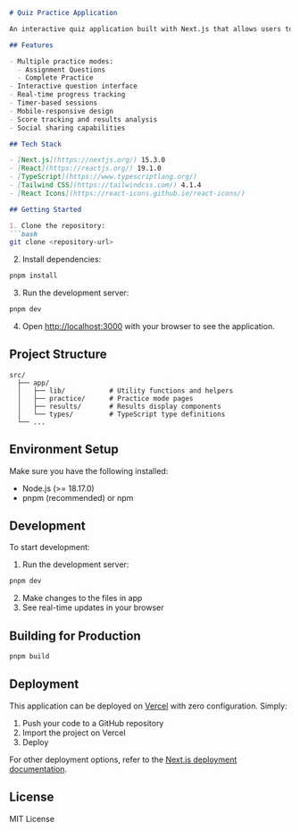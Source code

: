 

```markdown
# Quiz Practice Application

An interactive quiz application built with Next.js that allows users to practice questions in different modes and track their progress.

## Features

- Multiple practice modes:
  - Assignment Questions
  - Complete Practice
- Interactive question interface
- Real-time progress tracking
- Timer-based sessions
- Mobile-responsive design
- Score tracking and results analysis
- Social sharing capabilities

## Tech Stack

- [Next.js](https://nextjs.org/) 15.3.0
- [React](https://reactjs.org/) 19.1.0
- [TypeScript](https://www.typescriptlang.org/)
- [Tailwind CSS](https://tailwindcss.com/) 4.1.4
- [React Icons](https://react-icons.github.io/react-icons/)

## Getting Started

1. Clone the repository:
```bash
git clone <repository-url>
```

2. Install dependencies:
```bash
pnpm install
```

3. Run the development server:
```bash
pnpm dev
```

4. Open [http://localhost:3000](http://localhost:3000) with your browser to see the application.

## Project Structure

```
src/
  ├── app/
  │   ├── lib/           # Utility functions and helpers
  │   ├── practice/      # Practice mode pages
  │   ├── results/       # Results display components
  │   └── types/         # TypeScript type definitions
  └── ...
```

## Environment Setup

Make sure you have the following installed:
- Node.js (>= 18.17.0)
- pnpm (recommended) or npm

## Development

To start development:

1. Run the development server:
```bash
pnpm dev
```

2. Make changes to the files in app
3. See real-time updates in your browser

## Building for Production

```bash
pnpm build
```

## Deployment

This application can be deployed on [Vercel](https://vercel.com) with zero configuration. Simply:

1. Push your code to a GitHub repository
2. Import the project on Vercel
3. Deploy

For other deployment options, refer to the [Next.js deployment documentation](https://nextjs.org/docs/app/building-your-application/deploying).

## License

MIT License
```